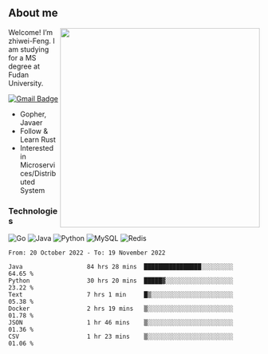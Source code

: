 ## About me

<img align="right" src="https://github-readme-stats-zhiwei-feng.vercel.app/api?username=zhiwei-Feng&show_icons=true" width="400" />

Welcome! I’m zhiwei-Feng. I am studying for a MS degree at Fudan University.  

[![Gmail Badge](https://img.shields.io/badge/-zhiwei.feng1995@gmail.com-c14438?style=flat-square&logo=Gmail&logoColor=white&link=mailto:zhiwei.feng1995@gmail.com)](mailto:zhiwei.feng1995@gmail.com)

- Gopher, Javaer
- Follow & Learn Rust
- Interested in Microservices/Distributed System


### Technologies
![Go](https://img.shields.io/badge/-Go-000000?style=flat-square&logo=go)
![Java](https://img.shields.io/badge/-java-E34A86?style=flat-square&logo=java)
![Python](https://img.shields.io/badge/-Python-black?style=flat-square&logo=Python)
![MySQL](https://img.shields.io/badge/-MySQL-orange?style=flat-square&logo=MySQL)
![Redis](https://img.shields.io/badge/-Redis-black?style=flat-square&logo=Redis)




  
<!--START_SECTION:waka-->

```text
From: 20 October 2022 - To: 19 November 2022

Java                  84 hrs 28 mins  ████████████████░░░░░░░░░   64.65 %
Python                30 hrs 20 mins  █████▓░░░░░░░░░░░░░░░░░░░   23.22 %
Text                  7 hrs 1 min     █▒░░░░░░░░░░░░░░░░░░░░░░░   05.38 %
Docker                2 hrs 19 mins   ▒░░░░░░░░░░░░░░░░░░░░░░░░   01.78 %
JSON                  1 hr 46 mins    ▒░░░░░░░░░░░░░░░░░░░░░░░░   01.36 %
CSV                   1 hr 23 mins    ▒░░░░░░░░░░░░░░░░░░░░░░░░   01.06 %
```

<!--END_SECTION:waka-->
</p>



<!--
[![github stats](https://github-readme-stats.vercel.app/api?username=zhiwei-Feng&theme=tokyonight&show_icons=true)](https://github.com/anuraghazra/github-readme-stats)
-->




<!--
**zhiwei-Feng/zhiwei-Feng** is a ✨ _special_ ✨ repository because its `README.md` (this file) appears on your GitHub profile.

Here are some ideas to get you started:

- 🔭 I’m currently working on ...
- 🌱 I’m currently learning ...
- 👯 I’m looking to collaborate on ...
- 🤔 I’m looking for help with ...
- 💬 Ask me about ...
- 📫 How to reach me: ...
- 😄 Pronouns: ...
- ⚡ Fun fact: ...
-->



